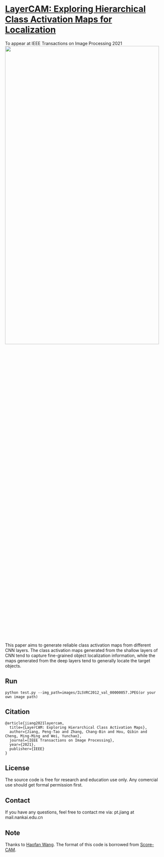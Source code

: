 # [LayerCAM: Exploring Hierarchical Class Activation Maps for Localization](http://mftp.mmcheng.net/Papers/21TIP_LayerCAM.pdf)
To appear at IEEE Transactions on Image Processing 2021  
<img src="https://github.com/PengtaoJiang/LayerCAM/blob/master/layercam.png" width="100%" height="50%">
This paper aims to generate reliable class activation maps from different CNN layers. The class activation maps generated from the shallow layers of CNN tend to capture fine-grained object localization information, while the maps generated from the deep layers tend to generally locate the target objects. 

## Run 
```
python test.py --img_path=images/ILSVRC2012_val_00000057.JPEG(or your own image path)
```
## Citation
```
@article{jiang2021layercam,
  title={LayerCAM: Exploring Hierarchical Class Activation Maps},
  author={Jiang, Peng-Tao and Zhang, Chang-Bin and Hou, Qibin and Cheng, Ming-Ming and Wei, Yunchao},
  journal={IEEE Transactions on Image Processing},
  year={2021},
  publisher={IEEE}
}
```

## License
The source code is free for research and education use only. Any comercial use should get formal permission first.

## Contact
If you have any questions, feel free to contact me via: pt.jiang at mail.nankai.edu.cn

## Note
Thanks to [Haofan Wang](https://github.com/haofanwang/Score-CAM). The format of this code is borrowed from [Score-CAM](https://github.com/haofanwang/Score-CAM).
